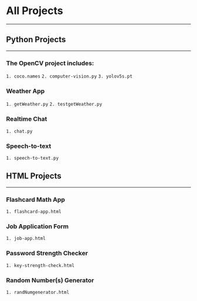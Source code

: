 # All Projects
<hr />

## Python Projects
<hr />

### The OpenCV project includes:
```1. coco.names```
```2. computer-vision.py```
```3. yolov5s.pt```

### Weather App
```1. getWeather.py```
```2. testgetWeather.py```

### Realtime Chat
```1. chat.py```

### Speech-to-text
```1. speech-to-text.py```

## HTML Projects
<hr />

### Flashcard Math App
```1. flashcard-app.html```

### Job Application Form
```1. job-app.html```

### Password Strength Checker
```1. key-strength-check.html```

### Random Number(s) Generator
```1. randNumgenerator.html```
